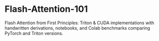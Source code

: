 # Flash-Attention-101
 Flash Attention from First Principles: Triton &amp; CUDA implementations with handwritten derivations, notebooks, and Colab benchmarks comparing PyTorch and Triton versions.
